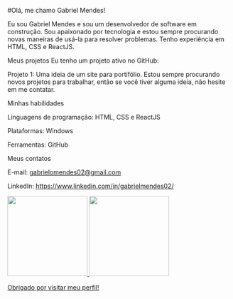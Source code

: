 #Olá, me chamo Gabriel Mendes!


Eu sou Gabriel Mendes e sou um desenvolvedor de software em construção. Sou apaixonado por tecnologia e estou sempre procurando novas maneiras de usá-la para resolver problemas. Tenho experiência em HTML, CSS e ReactJS. 

Meus projetos
Eu tenho um projeto ativo no GitHub:

Projeto 1: Uma ideia de um site para portifólio.
Estou sempre procurando novos projetos para trabalhar, então se você tiver alguma ideia, não hesite em me contatar.

Minhas habilidades

Linguagens de programação: HTML, CSS e ReactJS

Plataformas: Windows

Ferramentas: GitHub

Meus contatos

E-mail: gabrielomendes02@gmail.com

LinkedIn: https://www.linkedin.com/in/gabrielmendes02/

<div>
  <a href="https://github.com/Gabsm02">
  <img height="180em" src="https://github-readme-stats.vercel.app/api?username=Gabsm02&show_icons=true&theme=dracula&include_allcommits+true&count_private=true"/>
  <img  height="180em" src="https://github-readme-stats.vercel.app/api/top-langs/?username=Gabsm02&layout=compact&langs_count=16&theme=dracula"/>
</div>




Obrigado por visitar meu perfil!
